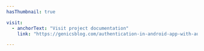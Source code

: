 ```yaml
---
hasThumbnail: true

visit: 
  - anchorText: "Visit project documentation"
    link: "https://genicsblog.com/authentication-in-android-app-with-auth0"

---
```



